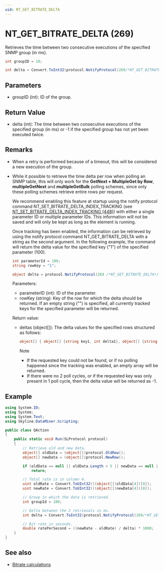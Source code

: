 ```yaml
---
uid: NT_GET_BITRATE_DELTA
---
```


# NT_GET_BITRATE_DELTA (269)

Retrieves the time between two consecutive executions of the specified SNMP group (in ms).<!-- RN 2906 -->

```csharp
int groupID = 10;

int delta = Convert.ToInt32(protocol.NotifyProtocol(269/*NT_GET_BITRATE_DELTA*/, groupID, null));
```

## Parameters

- groupID (int): ID of the group. 

## Return Value

- delta (int): The time between two consecutive executions of the specified group (in ms) or -1 if the specified group has not yet been executed twice.

## Remarks

- When a retry is performed because of a timeout, this will be considered a new execution of the group.

- While it possible to retrieve the time delta per row when polling an SNMP table, this will only work for the **GetNext + MultipleGet by Row**, **multipleGetNext** and **multipleGetBulk** polling schemes, since only these polling schemes retrieve entire rows per request.<!-- RN 29445 -->

  We recommend enabling this feature at startup using the notify protocol command NT_SET_BITRATE_DELTA_INDEX_TRACKING (see [NT_SET_BITRATE_DELTA_INDEX_TRACKING (448)](xref:NT_SET_BITRATE_DELTA_INDEX_TRACKING)) with either a single parameter ID or multiple parameter IDs. This information will not be saved and will only be kept as long as the element is running.

  Once tracking has been enabled, the information can be retrieved by using the notify protocol command NT_GET_BITRATE_DELTA with a string as the second argument. In the following example, the command will return the delta value for the specified key ("1") of the specified parameter (100).

  ```csharp
  int parameterId = 100;
  string rowKey = "1";

  object delta = protocol.NotifyProtocol(269 /*NT_GET_BITRATE_DELTA*/, parameterId, rowKey);
  ```

  Parameters:

  - parameterID (int): ID of the parameter.
  - rowKey (string): Key of the row for which the delta should be returned. If an empty string ("") is specified, all currently tracked keys for the specified parameter will be returned.

  Return value:

  - deltas (object[]): The delta values for the specified rows structured as follows:

     ```csharp
     object[] { object[] {string key1, int delta1}, object[] {string key2, int delta2}}
     ```

    > [!NOTE]
    >
    > - If the requested key could not be found, or if no polling happened since the tracking was enabled, an empty array will be returned.
    > - If there were no 2 poll cycles, or if the requested key was only present in 1 poll cycle, then the delta value will be returned as -1.

## Example

```csharp
using System.IO;
using System;
using System.Text;
using Skyline.DataMiner.Scripting;

public class QAction
{
    public static void Run(SLProtocol protocol)
    {
        // Retrieve old and new data.
        object[] oldData = (object[])protocol.OldRow();
        object[] newData = (object[])protocol.NewRow();

        if (oldData == null || oldData.Length < 5 || newData == null || newData.Length < 5)       
            return;

        // Total rate is in column 4.
        uint oldRate = Convert.ToUInt32(((object[])oldData[4])[0]);
        uint newRate = Convert.ToUInt32(((object[])newData[4])[0]);

        // Group in which the data is retrieved.
        int groupId = 100;

        // Delta between the 2 retrievals in ms.
        int delta = Convert.ToInt32(protocol.NotifyProtocol(269/*NT_GET_BITRATE_DELTA*/, groupId, null));

        // Bit rate in seconds.
        double ratePerSecond = ((newRate - oldRate) / delta) * 1000;
    }
}
```

## See also

- [Bitrate calculations](xref:ConnectionsSnmpBitRateCalculations)
